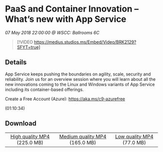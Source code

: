 # PaaS and Container Innovation – What’s new with App Service

*07 May 2018 22:00:00 @ WSCC: Ballrooms 6C*

> [!VIDEO https://medius.studios.ms/Embed/Video/BRK2129?SFYT=true]

## Details

<p>App Service keeps pushing the boundaries on agility, scale, security and reliability. Join us for an overview session where you will learn about all the new innovations coming to the Linux and Windows variants of App Service including its container-based offerings.</p><p>Create a Free Account (Azure): <a href="https://aka.ms/c9-azurefree">https://aka.ms/c9-azurefree</a></p> (01:10:34)

## Download

||||
|:--:|:----:|:-:|
|[High quality MP4](https://sec.ch9.ms/ch9/5e2b/32930083-27ff-4d48-8fa1-4fb977dd5e2b/BRK2129_high.mp4) (225.0 MB)|[Medium quality MP4](https://sec.ch9.ms/ch9/5e2b/32930083-27ff-4d48-8fa1-4fb977dd5e2b/BRK2129_mid.mp4) (165.0 MB)|[Low quality MP4](https://sec.ch9.ms/ch9/5e2b/32930083-27ff-4d48-8fa1-4fb977dd5e2b/BRK2129.mp4) (77.0 MB)|